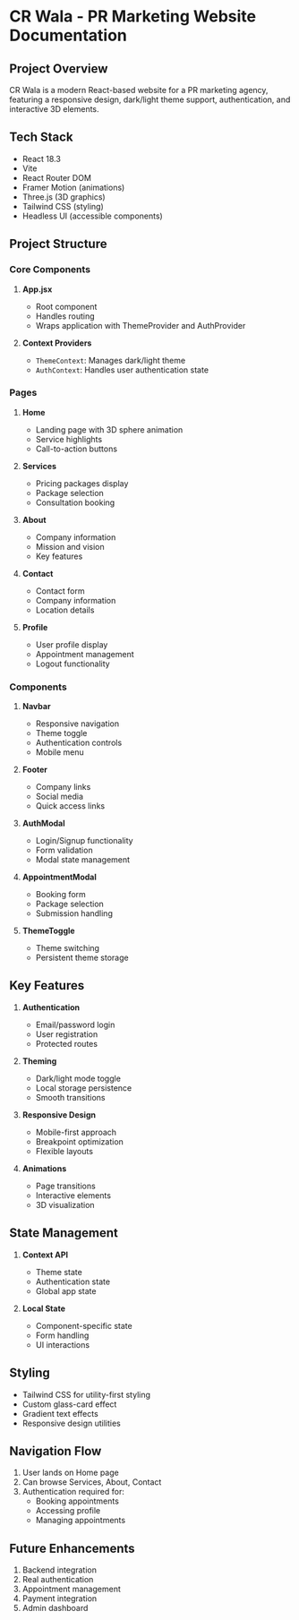 # CR Wala - PR Marketing Website Documentation

## Project Overview
CR Wala is a modern React-based website for a PR marketing agency, featuring a responsive design, dark/light theme support, authentication, and interactive 3D elements.

## Tech Stack
- React 18.3
- Vite
- React Router DOM
- Framer Motion (animations)
- Three.js (3D graphics)
- Tailwind CSS (styling)
- Headless UI (accessible components)

## Project Structure

### Core Components
1. **App.jsx**
   - Root component
   - Handles routing
   - Wraps application with ThemeProvider and AuthProvider

2. **Context Providers**
   - `ThemeContext`: Manages dark/light theme
   - `AuthContext`: Handles user authentication state

### Pages
1. **Home**
   - Landing page with 3D sphere animation
   - Service highlights
   - Call-to-action buttons

2. **Services**
   - Pricing packages display
   - Package selection
   - Consultation booking

3. **About**
   - Company information
   - Mission and vision
   - Key features

4. **Contact**
   - Contact form
   - Company information
   - Location details

5. **Profile**
   - User profile display
   - Appointment management
   - Logout functionality

### Components
1. **Navbar**
   - Responsive navigation
   - Theme toggle
   - Authentication controls
   - Mobile menu

2. **Footer**
   - Company links
   - Social media
   - Quick access links

3. **AuthModal**
   - Login/Signup functionality
   - Form validation
   - Modal state management

4. **AppointmentModal**
   - Booking form
   - Package selection
   - Submission handling

5. **ThemeToggle**
   - Theme switching
   - Persistent theme storage

## Key Features
1. **Authentication**
   - Email/password login
   - User registration
   - Protected routes

2. **Theming**
   - Dark/light mode toggle
   - Local storage persistence
   - Smooth transitions

3. **Responsive Design**
   - Mobile-first approach
   - Breakpoint optimization
   - Flexible layouts

4. **Animations**
   - Page transitions
   - Interactive elements
   - 3D visualization

## State Management
1. **Context API**
   - Theme state
   - Authentication state
   - Global app state

2. **Local State**
   - Component-specific state
   - Form handling
   - UI interactions

## Styling
- Tailwind CSS for utility-first styling
- Custom glass-card effect
- Gradient text effects
- Responsive design utilities

## Navigation Flow
1. User lands on Home page
2. Can browse Services, About, Contact
3. Authentication required for:
   - Booking appointments
   - Accessing profile
   - Managing appointments

## Future Enhancements
1. Backend integration
2. Real authentication
3. Appointment management
4. Payment integration
5. Admin dashboard